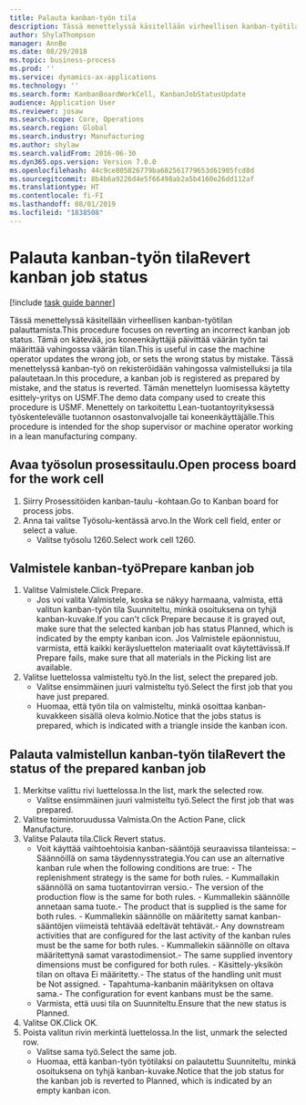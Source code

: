 ```yaml
---
title: Palauta kanban-työn tila
description: Tässä menettelyssä käsitellään virheellisen kanban-työtilan palauttamista.
author: ShylaThompson
manager: AnnBe
ms.date: 08/29/2018
ms.topic: business-process
ms.prod: ''
ms.service: dynamics-ax-applications
ms.technology: ''
ms.search.form: KanbanBoardWorkCell, KanbanJobStatusUpdate
audience: Application User
ms.reviewer: josaw
ms.search.scope: Core, Operations
ms.search.region: Global
ms.search.industry: Manufacturing
ms.author: shylaw
ms.search.validFrom: 2016-06-30
ms.dyn365.ops.version: Version 7.0.0
ms.openlocfilehash: 44c9ce805826779ba682561779653d61905fcd8d
ms.sourcegitcommit: 8b4b6a9226d4e5f66498ab2a5b4160e26dd112af
ms.translationtype: HT
ms.contentlocale: fi-FI
ms.lasthandoff: 08/01/2019
ms.locfileid: "1838508"
---
```

# <a name="revert-kanban-job-status"></a><span data-ttu-id="db91d-103">Palauta kanban-työn tila</span><span class="sxs-lookup"><span data-stu-id="db91d-103">Revert kanban job status</span></span>

[!include [task guide banner](../../includes/task-guide-banner.md)]

<span data-ttu-id="db91d-104">Tässä menettelyssä käsitellään virheellisen kanban-työtilan palauttamista.</span><span class="sxs-lookup"><span data-stu-id="db91d-104">This procedure focuses on reverting an incorrect kanban job status.</span></span> <span data-ttu-id="db91d-105">Tämä on kätevää, jos koneenkäyttäjä päivittää väärän työn tai määrittää vahingossa väärän tilan.</span><span class="sxs-lookup"><span data-stu-id="db91d-105">This is useful in case the machine operator updates the wrong job, or sets the wrong status by mistake.</span></span> <span data-ttu-id="db91d-106">Tässä menettelyssä kanban-työ on rekisteröidään vahingossa valmistelluksi ja tila palautetaan.</span><span class="sxs-lookup"><span data-stu-id="db91d-106">In this procedure, a kanban job is registered as prepared by mistake, and the status is reverted.</span></span> <span data-ttu-id="db91d-107">Tämän menettelyn luomisessa käytetty esittely-yritys on USMF.</span><span class="sxs-lookup"><span data-stu-id="db91d-107">The demo data company used to create this procedure is USMF.</span></span> <span data-ttu-id="db91d-108">Menettely on tarkoitettu Lean-tuotantoyrityksessä työskentelevälle tuotannon osastonvalvojalle tai koneenkäyttäjälle.</span><span class="sxs-lookup"><span data-stu-id="db91d-108">This procedure is intended for the shop supervisor or machine operator working in a lean manufacturing company.</span></span>


## <a name="open-process-board-for-the-work-cell"></a><span data-ttu-id="db91d-109">Avaa työsolun prosessitaulu.</span><span class="sxs-lookup"><span data-stu-id="db91d-109">Open process board for the work cell</span></span>
1. <span data-ttu-id="db91d-110">Siirry Prosessitöiden kanban-taulu -kohtaan.</span><span class="sxs-lookup"><span data-stu-id="db91d-110">Go to Kanban board for process jobs.</span></span>
2. <span data-ttu-id="db91d-111">Anna tai valitse Työsolu-kentässä arvo.</span><span class="sxs-lookup"><span data-stu-id="db91d-111">In the Work cell field, enter or select a value.</span></span>
    * <span data-ttu-id="db91d-112">Valitse työsolu 1260.</span><span class="sxs-lookup"><span data-stu-id="db91d-112">Select work cell 1260.</span></span>  

## <a name="prepare-kanban-job"></a><span data-ttu-id="db91d-113">Valmistele kanban-työ</span><span class="sxs-lookup"><span data-stu-id="db91d-113">Prepare kanban job</span></span>
1. <span data-ttu-id="db91d-114">Valitse Valmistele.</span><span class="sxs-lookup"><span data-stu-id="db91d-114">Click Prepare.</span></span>
    * <span data-ttu-id="db91d-115">Jos voi valita Valmistele, koska se näkyy harmaana, valmista, että valitun kanban-työn tila Suunniteltu, minkä osoituksena on tyhjä kanban-kuvake.</span><span class="sxs-lookup"><span data-stu-id="db91d-115">If you can't click Prepare because it is grayed out, make sure that the selected kanban job has status Planned, which is indicated by the empty kanban icon.</span></span> <span data-ttu-id="db91d-116">Jos Valmistele epäonnistuu, varmista, että kaikki keräysluettelon materiaalit ovat käytettävissä.</span><span class="sxs-lookup"><span data-stu-id="db91d-116">If Prepare fails, make sure that all materials in the Picking list are available.</span></span>  
2. <span data-ttu-id="db91d-117">Valitse luettelossa valmisteltu työ.</span><span class="sxs-lookup"><span data-stu-id="db91d-117">In the list, select the prepared job.</span></span>
    * <span data-ttu-id="db91d-118">Valitse ensimmäinen juuri valmisteltu työ.</span><span class="sxs-lookup"><span data-stu-id="db91d-118">Select the first job that you have just prepared.</span></span>  
    * <span data-ttu-id="db91d-119">Huomaa, että työn tila on valmisteltu, minkä osoittaa kanban-kuvakkeen sisällä oleva kolmio.</span><span class="sxs-lookup"><span data-stu-id="db91d-119">Notice that the jobs status is prepared, which is indicated with a triangle inside the kanban icon.</span></span>  

## <a name="revert-the-status-of-the-prepared-kanban-job"></a><span data-ttu-id="db91d-120">Palauta valmistellun kanban-työn tila</span><span class="sxs-lookup"><span data-stu-id="db91d-120">Revert the status of the prepared kanban job</span></span>
1. <span data-ttu-id="db91d-121">Merkitse valittu rivi luettelossa.</span><span class="sxs-lookup"><span data-stu-id="db91d-121">In the list, mark the selected row.</span></span>
    * <span data-ttu-id="db91d-122">Valitse ensimmäinen juuri valmisteltu työ.</span><span class="sxs-lookup"><span data-stu-id="db91d-122">Select the first job that was prepared.</span></span>  
2. <span data-ttu-id="db91d-123">Valitse toimintoruudussa Valmista.</span><span class="sxs-lookup"><span data-stu-id="db91d-123">On the Action Pane, click Manufacture.</span></span>
3. <span data-ttu-id="db91d-124">Valitse Palauta tila.</span><span class="sxs-lookup"><span data-stu-id="db91d-124">Click Revert status.</span></span>
    * <span data-ttu-id="db91d-125">Voit käyttää vaihtoehtoisia kanban-sääntöjä seuraavissa tilanteissa: – Säännöillä on sama täydennysstrategia.</span><span class="sxs-lookup"><span data-stu-id="db91d-125">You can use an alternative kanban rule when the following conditions are true:  - The replenishment strategy is the same for both rules.</span></span>  <span data-ttu-id="db91d-126">- Kummallakin säännöllä on sama tuotantovirran versio.</span><span class="sxs-lookup"><span data-stu-id="db91d-126">- The version of the production flow is the same for both rules.</span></span>  <span data-ttu-id="db91d-127">- Kummallekin säännölle annetaan sama tuote.</span><span class="sxs-lookup"><span data-stu-id="db91d-127">- The product that is supplied is the same for both rules.</span></span>  <span data-ttu-id="db91d-128">- Kummallekin säännölle on määritetty samat kanban-sääntöjen viimeistä tehtävää edeltävät tehtävät.</span><span class="sxs-lookup"><span data-stu-id="db91d-128">- Any downstream activities that are configured for the last activity of the kanban rules must be the same for both rules.</span></span>  <span data-ttu-id="db91d-129">- Kummallekin säännölle on oltava määritettynä samat varastodimensiot.</span><span class="sxs-lookup"><span data-stu-id="db91d-129">- The same supplied inventory dimensions must be configured for both rules.</span></span>  <span data-ttu-id="db91d-130">- Käsittely-yksikön tilan on oltava Ei määritetty.</span><span class="sxs-lookup"><span data-stu-id="db91d-130">- The status of the handling unit must be Not assigned.</span></span>  <span data-ttu-id="db91d-131">- Tapahtuma-kanbanin määrityksen on oltava sama.</span><span class="sxs-lookup"><span data-stu-id="db91d-131">- The configuration for event kanbans must be the same.</span></span>  
    * <span data-ttu-id="db91d-132">Varmista, että uusi tila on Suunniteltu.</span><span class="sxs-lookup"><span data-stu-id="db91d-132">Ensure that the new status is Planned.</span></span>  
4. <span data-ttu-id="db91d-133">Valitse OK.</span><span class="sxs-lookup"><span data-stu-id="db91d-133">Click OK.</span></span>
5. <span data-ttu-id="db91d-134">Poista valitun rivin merkintä luettelossa.</span><span class="sxs-lookup"><span data-stu-id="db91d-134">In the list, unmark the selected row.</span></span>
    * <span data-ttu-id="db91d-135">Valitse sama työ.</span><span class="sxs-lookup"><span data-stu-id="db91d-135">Select the same job.</span></span>  
    * <span data-ttu-id="db91d-136">Huomaa, että kanban-työn työtilaksi on palautettu Suunniteltu, minkä osoituksena on tyhjä kanban-kuvake.</span><span class="sxs-lookup"><span data-stu-id="db91d-136">Notice that the job status for the kanban job is reverted to Planned, which is indicated by an empty kanban icon.</span></span>  

